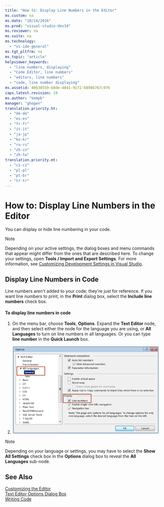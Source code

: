 ```yaml
---
title: "How to: Display Line Numbers in the Editor"
ms.custom: na
ms.date: "10/14/2016"
ms.prod: "visual-studio-dev14"
ms.reviewer: na
ms.suite: na
ms.technology: 
  - "vs-ide-general"
ms.tgt_pltfrm: na
ms.topic: "article"
helpviewer_keywords: 
  - "line numbers, displaying"
  - "Code Editor, line numbers"
  - "editors, line numbers"
  - "code, line number displaying"
ms.assetid: 40b38559-b8de-4041-91f2-68986767c976
caps.latest.revision: 19
ms.author: "kempb"
manager: "ghogen"
translation.priority.ht: 
  - "de-de"
  - "es-es"
  - "fr-fr"
  - "it-it"
  - "ja-jp"
  - "ko-kr"
  - "ru-ru"
  - "zh-cn"
  - "zh-tw"
translation.priority.mt: 
  - "cs-cz"
  - "pl-pl"
  - "pt-br"
  - "tr-tr"
---
```

# How to: Display Line Numbers in the Editor
You can display or hide line numbering in your code.  
  
> [!NOTE]
>  Depending on your active settings, the dialog boxes and menu commands that appear might differ from the ones that are described here. To change your settings, open **Tools / Import and Export Settings**. For more information, see [Customizing Development Settings in Visual Studio](assetId:///22c4debb-4e31-47a8-8f19-16f328d7dcd3).  
  
## Display Line Numbers in Code  
 Line numbers aren't added to your code; they're just for reference. If you want line numbers to print, in the **Print** dialog box, select the **Include line numbers** check box.  
  
#### To display line numbers in code  
  
1.  On the menu bar, choose **Tools**, **Options**. Expand the **Text Editor** node, and then select either the node for the language you are using, or **All Languages** to turn on line numbers in all languages. Or you can type **line number** in the **Quick Launch** box.  
  
2.  ![Options for displaying line numbers in the editor](../reference/media/vs_displaylinenumbers.png "VS_DisplayLineNumbers")  
  
> [!NOTE]
>  Depending on your language or settings, you may have to select the **Show All Settings** check box in the **Options** dialog box to reveal the **All Languages** sub-node.  
  
## See Also  
 [Customizing the Editor](../ide/customizing-the-editor.md)   
 [Text Editor Options Dialog Box](../reference/text-editor-options-dialog-box.md)   
 [Writing Code](../ide/writing-code-in-the-code-and-text-editor.md)